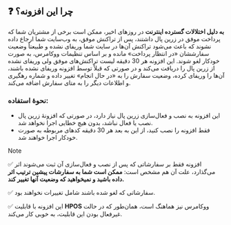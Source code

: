 ## ❓ چرا این افزونه؟
**به دلیل اختلالات گسترده اینترنت** در روزهای اخیر، ممکن است برخی از مشتریان شما که پرداخت موفق در زرین پال داشتند، پس از تراکنش موفق، به وب‌سایت شما ارجاع داده نشوند که باعث می‌شود تراکنش آن‌ها در سایت شما وریفای نشده و طبیعتاً وضعیت سفارششان «در انتظار پرداخت» مانده و بر اساس تنظیمات ووکامرس، به صورت خودکار لغو شوند.
این افزونه هر 30 دقیقه لیست تراکنش‌های موفق ولی وریفای نشده از زرین پال را دریافت می‌کند و در صورتی که قبلاً توسط افزونه وریفای نشده باشند، آن‌ها را وریفای کرده، وضعیت سفارش را به «در حال انجام» تغییر داده و شماره رهگیری و اطلاعات دیگر را به متای سفارش اضافه می‌کند.

### نحوۀ استفاده:
- این افزونه به نصب و فعال‌سازی زرین پال نیاز دارد، در صورتی که افزونۀ زرین پال نصب یا فعال نباشد، بدون هیچ خطایی اجرا نخواهد شد.
- فقط افزونه را نصب کنید، از این به بعد هر 30 دقیقه کدهای مربوطه به صورت خودکار اجرا خواهند شد.

> [!NOTE]
> ✅ افزونه فقط بر سفارشاتی که پس از نصب و فعال‌سازی آن ثبت می‌شوند اثر می‌گذارد، علت آن هم مشخص است: **ممکن است شما به سفارشات پیشین ترتیب اثر داده باشید و نمیخواهید که وضعیت آنها تغییر کند.**
> 
> ✅ سفارشاتی که لغو شده باشند شامل تغییرات نخواهند بود.
> 
> ✅ این افزونه با قابلیت **HPOS** ووکامرس نیز هماهنگ است، همان‌طور که در حالت غیرفعال بودن این قابلیت، به خوبی کار می‌کند.

